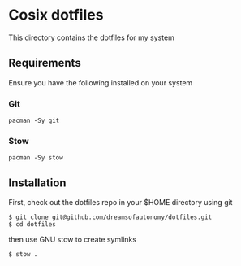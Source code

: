 # Cosix dotfiles

This directory contains the dotfiles for my system

## Requirements

Ensure you have the following installed on your system

### Git

```
pacman -Sy git
```

### Stow

```
pacman -Sy stow
```

## Installation

First, check out the dotfiles repo in your $HOME directory using git

```
$ git clone git@github.com/dreamsofautonomy/dotfiles.git
$ cd dotfiles
```

then use GNU stow to create symlinks

```
$ stow .
```
